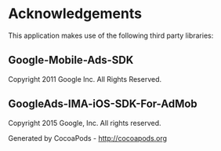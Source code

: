 # Acknowledgements
This application makes use of the following third party libraries:

## Google-Mobile-Ads-SDK

Copyright 2011 Google Inc. All Rights Reserved.

## GoogleAds-IMA-iOS-SDK-For-AdMob

Copyright 2015 Google, Inc. All rights reserved.

Generated by CocoaPods - http://cocoapods.org
